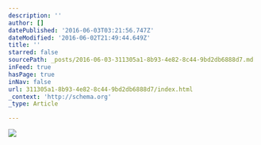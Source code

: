 ```yaml
---
description: ''
author: []
datePublished: '2016-06-03T03:21:56.747Z'
dateModified: '2016-06-02T21:49:44.649Z'
title: ''
starred: false
sourcePath: _posts/2016-06-03-311305a1-8b93-4e82-8c44-9bd2db6888d7.md
inFeed: true
hasPage: true
inNav: false
url: 311305a1-8b93-4e82-8c44-9bd2db6888d7/index.html
_context: 'http://schema.org'
_type: Article

---
```

![](https://the-grid-user-content.s3-us-west-2.amazonaws.com/35463875-8ce5-4a07-b485-3298d94c05e4.jpg)